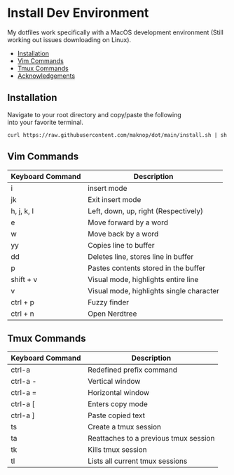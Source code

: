 # Install Dev Environment

My dotfiles work specifically with a MacOS  development environment
(Still working out issues downloading on Linux).

- [Installation](https://github.com/maknop/ansible-dot#installation)
- [Vim Commands](https://github.com/maknop/ansible-dot#vim-commands)
- [Tmux Commands](https://github.com/maknop/ansible-dot#tmux-commands)
- [Acknowledgements](https://github.com/maknop/ansible-dot#acknowledgements)

## Installation
Navigate to your root directory and copy/paste the following  
into your favorite terminal.
```
curl https://raw.githubusercontent.com/maknop/dot/main/install.sh | sh
```

## Vim Commands
| Keyboard Command | Description                               |  
|------------------|-------------------------------------------|  
| i                | insert mode                               |  
| jk               | Exit insert mode                          |  
| h, j, k, l       | Left, down, up, right (Respectively)      |  
| e                | Move forward by a word                    |  
| w                | Move back by a word                       |  
| yy               | Copies line to buffer                     |  
| dd               | Deletes line, stores line in buffer       |  
| p                | Pastes contents stored in the buffer      |  
| shift + v        | Visual mode, highlights entire line       |  
| v                | Visual mode, highlights single character  | 
| ctrl + p         | Fuzzy finder                              |  
| ctrl + n         | Open Nerdtree                             |

## Tmux Commands
| Keyboard Command | Description                               |  
|------------------|-------------------------------------------|  
| ctrl-a           | Redefined prefix command                  |  
| ctrl-a -         | Vertical window                           |  
| ctrl-a =         | Horizontal window                         |  
| ctrl-a \[         | Enters copy mode                          |  
| ctrl-a ]         | Paste copied text                         |
| ts <name>        | Create a tmux session                     |  
| ta <name>        | Reattaches to a previous tmux session     |  
| tk <name>        | Kills tmux session                        |  
| tl               | Lists all current tmux sessions           |  
